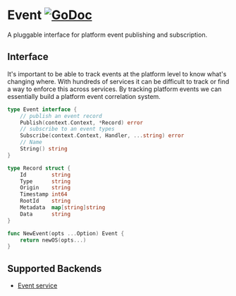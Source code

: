 # Event [![GoDoc](https://godoc.org/github.com/micro/go-os?status.svg)](https://godoc.org/github.com/micro/go-os/event)

A pluggable interface for platform event publishing and subscription.

## Interface

It's important to be able to track events at the platform level to know what's changing where. With 
hundreds of services it can be difficult to track or find a way to enforce this across services. 
By tracking platform events we can essentially build a platform event correlation system.

```go
type Event interface {
	// publish an event record
	Publish(context.Context, *Record) error
	// subscribe to an event types
	Subscribe(context.Context, Handler, ...string) error
	// Name
	String() string
}

type Record struct {
	Id        string
	Type      string
	Origin    string
	Timestamp int64
	RootId    string
	Metadata  map[string]string
	Data      string
}

func NewEvent(opts ...Option) Event {
	return newOS(opts...)
}
```

## Supported Backends
- [Event service](https://github.com/micro/event-srv)
